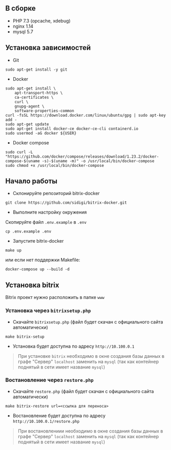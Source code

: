 ## В сборке
- PHP 7.3 (opcache, xdebug)
- nginx 1.14
- mysql 5.7

## Установка зависимостей
- Git
```
sudo apt-get install -y git
```
- Docker
```
sudo apt-get install \
    apt-transport-https \
    ca-certificates \
    curl \
    gnupg-agent \
    software-properties-common
curl -fsSL https://download.docker.com/linux/ubuntu/gpg | sudo apt-key add -
sudo apt-get update
sudo apt-get install docker-ce docker-ce-cli containerd.io
sudo usermod -aG docker ${USER} 
```

- Docker compose
```
sudo curl -L "https://github.com/docker/compose/releases/download/1.23.2/docker-compose-$(uname -s)-$(uname -m)" -o /usr/local/bin/docker-compose
sudo chmod +x /usr/local/bin/docker-compose
```

## Начало работы
- Склонируйте репозиторий bitrix-docker
```
git clone https://github.com/sidigi/bitrix-docker.git
```

- Выполните настройку окружения

Скопируйте файл `.env.example` в `.env`

```
cp .env.example .env
```

- Запустите bitrix-docker
```
make up
```

или если нет поддержки Makefile:

```
docker-compose up --build -d
```

## Установка bitrix

Bitrix проект нужно расположить в папке `www`

### Установка через `bitrixsetup.php`
- Скачайте `bitrixsetup.php` (файл будет скачан с официального сайта автоматически)
```
make bitrix-setup
```

- Установка будет доступна по адресу `http://10.100.0.1`
> При установке `bitrix` необходимо в окне создания базы данных в графе "Сервер" 
`localhost` заменить на `mysql` (так как контейнер поднятый в сети имеет название `mysql`)

### Востановление через `restore.php`
- Скачайте `restore.php` (файл будет скачан с официального сайта автоматически)
```
make bitrix-restore url=<ссылка для переноса>
```

- Востановление будет доступна по адресу `http://10.100.0.1/restore.php`
> При востановлениии необходимо в окне создания базы данных в графе "Сервер" 
`localhost` заменить на `mysql` (так как контейнер поднятый в сети имеет название `mysql`)
